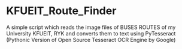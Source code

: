 # KFUEIT_Route_Finder
 A simple script which reads the image files of BUSES ROUTES of my University KFUEIT, RYK and converts them to text using PyTesseract (Pythonic Version of Open Source Tesseract OCR Engine by Google) 
